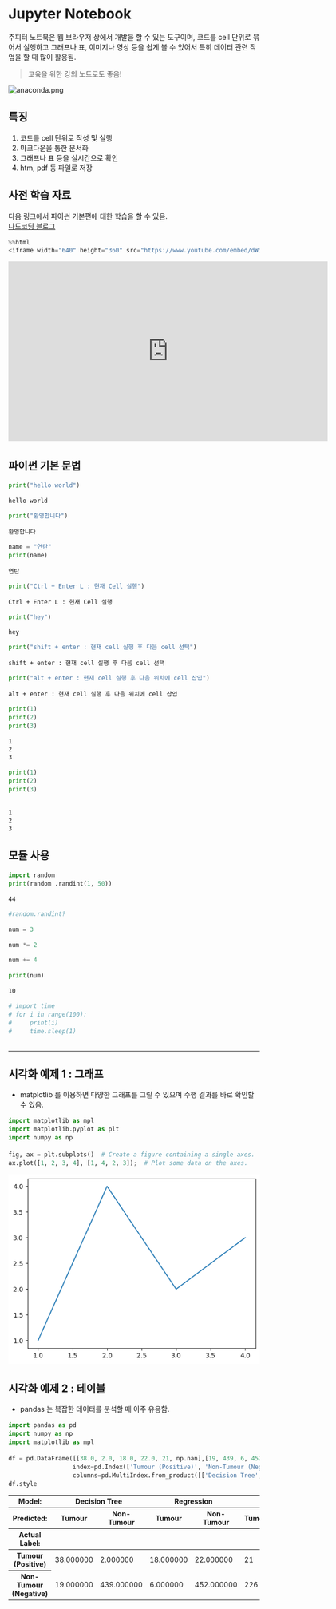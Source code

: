 # Jupyter Notebook

주피터 노트북은 웹 브라우저 상에서 개발을 할 수 있는 도구이며, 코드를 cell 단위로 묶어서 실행하고 그래프나 표, 이미지나 영상 등을 쉽게 볼 수 있어서 특히 데이터 관련 작업을 할 때 많이 활용됨.

>교육을 위한 강의 노트로도 좋음!

![anaconda.png](attachment:anaconda.png)

## 특징

1. 코드를 cell 단위로 작성 및 실행
1. 마크다운을 통한 문서화
1. 그래프나 표 등을 실시간으로 확인
1. htm, pdf 등 파일로 저장


## 사전 학습 자료

다음 링크에서 파이썬 기본편에 대한 학습을 할 수 있음.  
[나도코딩 블로그](https://nadocoding.tistory.com)


```python
%%html
<iframe width="640" height="360" src="https://www.youtube.com/embed/dWiqSYpjnxU" title="파이썬 소스코드 비교하는 방법 (vscode)" frameborder="0" allow="accelerometer; autoplay; clipboard-write; encrypted-media; gyroscope; picture-in-picture; web-share" allowfullscreen></iframe>
```


<iframe width="640" height="360" src="https://www.youtube.com/embed/dWiqSYpjnxU" title="파이썬 소스코드 비교하는 방법 (vscode)" frameborder="0" allow="accelerometer; autoplay; clipboard-write; encrypted-media; gyroscope; picture-in-picture; web-share" allowfullscreen></iframe>



## 파이썬 기본 문법


```python
print("hello world")
```

    hello world
    


```python
print("환영합니다")
```

    환영합니다
    


```python
name = "연탄"
print(name)
```

    연탄
    


```python
print("Ctrl + Enter L : 현재 Cell 실행")
```

    Ctrl + Enter L : 현재 Cell 실행
    


```python
print("hey")
```

    hey
    


```python
print("shift + enter : 현재 cell 실행 후 다음 cell 선택")
```

    shift + enter : 현재 cell 실행 후 다음 cell 선택
    


```python
print("alt + enter : 현재 cell 실행 후 다음 위치에 cell 삽입")
```

    alt + enter : 현재 cell 실행 후 다음 위치에 cell 삽입
    


```python
print(1)
print(2)
print(3)
```

    1
    2
    3
    


```python
print(1)
print(2)
print(3)
    
```

    1
    2
    3
    

## 모듈 사용


```python
import random
print(random .randint(1, 50))
```

    44
    


```python
#random.randint?

```


```python
num = 3
```


```python
num *= 2
```


```python
num += 4
```


```python
print(num)
```

    10
    


```python
# import time 
# for i in range(100):
#     print(i)
#     time.sleep(1)
    
```

---

## 시각화 예제 1 : 그래프

- matplotlib 를 이용하면 다양한 그래프를 그릴 수 있으며 수행 결과를 바로 확인할 수 있음.



```python
import matplotlib as mpl
import matplotlib.pyplot as plt
import numpy as np

fig, ax = plt.subplots()  # Create a figure containing a single axes.
ax.plot([1, 2, 3, 4], [1, 4, 2, 3]);  # Plot some data on the axes.
```


    
![png](output_24_0.png)
    


## 시각화 예제 2 : 테이블

- pandas 는 복잡한 데이터를 분석할 때 아주 유용함.


```python
import pandas as pd
import numpy as np
import matplotlib as mpl

df = pd.DataFrame([[38.0, 2.0, 18.0, 22.0, 21, np.nan],[19, 439, 6, 452, 226,232]],
                  index=pd.Index(['Tumour (Positive)', 'Non-Tumour (Negative)'], name='Actual Label:'),
                  columns=pd.MultiIndex.from_product([['Decision Tree', 'Regression', 'Random'],['Tumour', 'Non-Tumour']], names=['Model:', 'Predicted:']))
df.style
```




<style type="text/css">
</style>
<table id="T_bd310">
  <thead>
    <tr>
      <th class="index_name level0" >Model:</th>
      <th id="T_bd310_level0_col0" class="col_heading level0 col0" colspan="2">Decision Tree</th>
      <th id="T_bd310_level0_col2" class="col_heading level0 col2" colspan="2">Regression</th>
      <th id="T_bd310_level0_col4" class="col_heading level0 col4" colspan="2">Random</th>
    </tr>
    <tr>
      <th class="index_name level1" >Predicted:</th>
      <th id="T_bd310_level1_col0" class="col_heading level1 col0" >Tumour</th>
      <th id="T_bd310_level1_col1" class="col_heading level1 col1" >Non-Tumour</th>
      <th id="T_bd310_level1_col2" class="col_heading level1 col2" >Tumour</th>
      <th id="T_bd310_level1_col3" class="col_heading level1 col3" >Non-Tumour</th>
      <th id="T_bd310_level1_col4" class="col_heading level1 col4" >Tumour</th>
      <th id="T_bd310_level1_col5" class="col_heading level1 col5" >Non-Tumour</th>
    </tr>
    <tr>
      <th class="index_name level0" >Actual Label:</th>
      <th class="blank col0" >&nbsp;</th>
      <th class="blank col1" >&nbsp;</th>
      <th class="blank col2" >&nbsp;</th>
      <th class="blank col3" >&nbsp;</th>
      <th class="blank col4" >&nbsp;</th>
      <th class="blank col5" >&nbsp;</th>
    </tr>
  </thead>
  <tbody>
    <tr>
      <th id="T_bd310_level0_row0" class="row_heading level0 row0" >Tumour (Positive)</th>
      <td id="T_bd310_row0_col0" class="data row0 col0" >38.000000</td>
      <td id="T_bd310_row0_col1" class="data row0 col1" >2.000000</td>
      <td id="T_bd310_row0_col2" class="data row0 col2" >18.000000</td>
      <td id="T_bd310_row0_col3" class="data row0 col3" >22.000000</td>
      <td id="T_bd310_row0_col4" class="data row0 col4" >21</td>
      <td id="T_bd310_row0_col5" class="data row0 col5" >nan</td>
    </tr>
    <tr>
      <th id="T_bd310_level0_row1" class="row_heading level0 row1" >Non-Tumour (Negative)</th>
      <td id="T_bd310_row1_col0" class="data row1 col0" >19.000000</td>
      <td id="T_bd310_row1_col1" class="data row1 col1" >439.000000</td>
      <td id="T_bd310_row1_col2" class="data row1 col2" >6.000000</td>
      <td id="T_bd310_row1_col3" class="data row1 col3" >452.000000</td>
      <td id="T_bd310_row1_col4" class="data row1 col4" >226</td>
      <td id="T_bd310_row1_col5" class="data row1 col5" >232.000000</td>
    </tr>
  </tbody>
</table>



